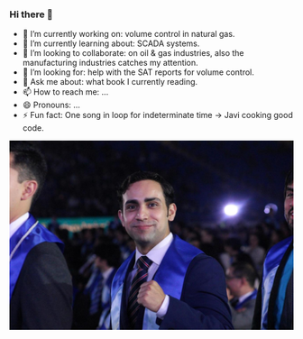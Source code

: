 
### Hi there 👋

- 🔭 I’m currently working on: volume control in natural gas.
- 🌱 I’m currently learning about: SCADA systems.
- 👯 I’m looking to collaborate: on oil & gas industries, also the manufacturing industries catches my attention.
- 🤔 I’m looking for: help with the SAT reports for volume control.
- 💬 Ask me about: what book I currently reading.
- 📫 How to reach me: ...
- 😄 Pronouns: ...
- ⚡ Fun fact: One song in loop for indeterminate time -> Javi cooking good code.

![This is me](https://github.com/JavChavezR/JavChavezR/blob/b077865e1bcbc3caf87866f28a8dc113291cfa94/JaviOnPeak.jpg)
